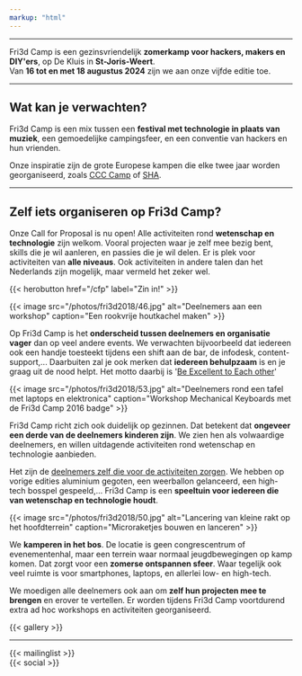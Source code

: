 ```yaml
---
markup: "html"
---
```


<hr class="gridrule" />
<div class="block--callout">
<div class="decoblock decoblock--bend decoblock--l"></div>
<p>Fri3d Camp is een gezinsvriendelijk <strong>zomerkamp voor hackers, makers en DIY'ers</strong>, op De Kluis in <strong>St-Joris-Weert</strong>.<br/>Van <strong>16 tot en met 18 augustus 2024</strong> zijn we aan onze vijfde editie toe.</p>
<div class="decoblock decoblock--herringbone decoblock--br"></div>
</div>

<hr class="gridrule" />

<div class="block--centered">

<h2>Wat kan je verwachten?</h2>
<p>Fri3d Camp is een mix tussen een <strong>festival met technologie in plaats van muziek</strong>, een gemoedelijke campingsfeer, en een conventie van hackers en hun vrienden.</p>
<p>Onze inspiratie zijn de grote Europese kampen die elke twee jaar worden georganiseerd, zoals <a href="https://events.ccc.de/camp/">CCC Camp</a> of <a href="https://sha2017.org/">SHA</a>.</p>
</div>

<hr class="gridrule" />

<div class="block--centered">
<h2>Zelf iets organiseren op Fri3d Camp?</h2>
<p>Onze Call for Proposal is nu open! Alle activiteiten rond <strong>wetenschap en technologie</strong> zijn welkom. Vooral projecten waar je zelf mee bezig bent, skills die je wil aanleren, en passies die je wil delen. Er is plek voor activiteiten van <strong>alle niveaus</strong>. Ook activiteiten in andere talen dan het Nederlands zijn mogelijk, maar vermeld het zeker wel.</p>

</div>

{{< herobutton href="/cfp" label="Zin in!" >}}

<div class="block--centered">
{{< image src="/photos/fri3d2018/46.jpg" alt="Deelnemers aan een workshop" caption="Een rookvrije houtkachel maken" >}}
<p>Op Fri3d Camp is het <strong>onderscheid tussen deelnemers en organisatie vager</strong> dan op veel andere events. We verwachten bijvoorbeeld dat iedereen ook een handje toesteekt tijdens een shift aan de bar, de infodesk, content-support,... Daarbuiten zal je ook merken dat <strong>iedereen behulpzaam</strong> is en je graag uit de nood helpt. Het motto daarbij is '<a href="/deelnemen/excellent">Be Excellent to Each other</a>'</p>
{{< image src="/photos/fri3d2018/53.jpg" alt="Deelnemers rond een tafel met laptops en elektronica" caption="Workshop Mechanical Keyboards met de Fri3d Camp 2016 badge" >}}
<p>Fri3d Camp richt zich ook duidelijk op gezinnen. Dat betekent dat <strong>ongeveer een derde van de deelnemers kinderen zijn</strong>. We zien hen als volwaardige deelnemers, en willen uitdagende activiteiten rond wetenschap en technologie aanbieden.</p>
<p>Het zijn de <a href="/deelnemen">deelnemers zelf die voor de activiteiten zorgen</a>. We hebben op vorige edities aluminium gegoten, een weerballon gelanceerd, een high-tech bosspel gespeeld,... Fri3d Camp is een <strong>speeltuin voor iedereen die van wetenschap en technologie houdt</strong>.</p>
{{< image src="/photos/fri3d2018/50.jpg" alt="Lancering van kleine rakt op het hoofdterrein" caption="Microraketjes bouwen en lanceren" >}}
<p>We <strong>kamperen in het bos</strong>. De locatie is geen congrescentrum of evenementenhal, maar een terrein waar normaal jeugdbewegingen op kamp komen. Dat zorgt voor een <strong>zomerse ontspannen sfeer</strong>. Waar tegelijk ook veel ruimte is voor smartphones, laptops, en allerlei low- en high-tech.</p>
<p>We moedigen alle deelnemers ook aan om <strong>zelf hun projecten mee te brengen</strong> en erover te vertellen. Er worden tijdens Fri3d Camp voortdurend extra ad hoc workshops en activiteiten georganiseerd.</p>
</div>

<div class="block--centered">
{{< gallery >}}
</div>

<hr class="gridrule" />

<div class="block--centered">
{{< mailinglist >}}
</div>
<div class="block--centered">
{{< social >}}
</div>